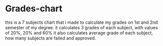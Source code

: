 # Grades-chart
this is a 7 subjects chart that i made to calculate my grades on 1st and 2nd semester of my degree.
it calculates 3 grades of each subject, with values of 20%, 20% and 60%
it also calculates average grade of each subject, how many subjects are failed and approved.

